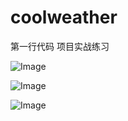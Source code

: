 ﻿# coolweather
第一行代码
项目实战练习

![Image](https://github.com/Microstrong0305/coolweather/app_img/1.png)


![Image](https://github.com/Microstrong0305/coolweather/app_img/2.png)

![Image](https://github.com/Microstrong0305/coolweather/blob/master/coolweather/app_img/3.png)

